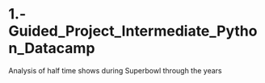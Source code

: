 # 1.-Guided_Project_Intermediate_Python_Datacamp
Analysis of half time shows during Superbowl through the years
